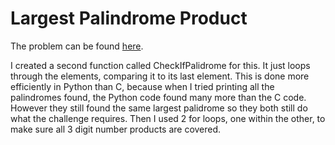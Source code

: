 # Largest Palindrome Product

The problem can be found [here](https://projecteuler.net/problem=4).

I created a second function called CheckIfPalidrome for this. It just loops through the elements, comparing it to its last element. This is done more efficiently in Python than C, because when I tried printing all the palindromes found, the Python code found many more than the C code. However they still found the same largest palidrome so they both still do what the challenge requires. Then I used 2 for loops, one within the other, to make sure all 3 digit number products are covered. 
